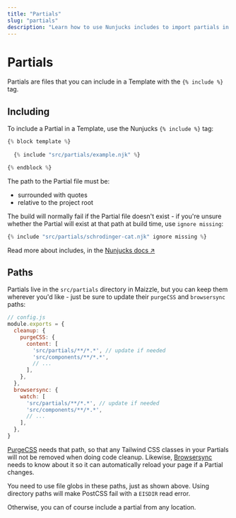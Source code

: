 ```yaml
---
title: "Partials"
slug: "partials"
description: "Learn how to use Nunjucks includes to import partials in your HTML email templates"
---
```


# Partials

Partials are files that you can include in a Template with the `{% include %}` tag.

## Including

To include a Partial in a Template, use the Nunjucks `{% include %}` tag:

```js
{% block template %}
  
  {% include "src/partials/example.njk" %}

{% endblock %}
```

The path to the Partial file must be:

- surrounded with quotes
- relative to the project root

The build will normally fail if the Partial file doesn't exist - if you're unsure whether the Partial will exist at that path at build time, use `ignore missing`:

```js
{% include "src/partials/schrodinger-cat.njk" ignore missing %}
```

Read more about includes, in the [Nunjucks docs &nearr;](https://mozilla.github.io/nunjucks/templating.html#include)

## Paths

Partials live in the `src/partials` directory in Maizzle, but you can keep them wherever you'd like - just be sure to update their `purgeCSS` and `browsersync` paths:

```js
// config.js
module.exports = {
  cleanup: {
    purgeCSS: {
      content: [
        'src/partials/**/*.*', // update if needed
        'src/components/**/*.*',
        // ...
      ],
    },
  },
  browsersync: {
    watch: [
      'src/partials/**/*.*', // update if needed
      'src/components/**/*.*',
      // ...
    ],
  },
}
```

[PurgeCSS](/docs/code-cleanup/#purgecss) needs that path, so that any Tailwind CSS classes in your Partials will not be removed when doing code cleanup. Likewise, [Browsersync](/docs/browsersync) needs to know about it so it can automatically reload your page if a Partial changes.

<div class="bg-gray-100 border-l-4 border-gradient-b-orange-dark p-4 mb-4 text-md" role="alert">
  <div class="text-gray-600">You need to use file globs in these paths, just as shown above. Using directory paths will make PostCSS fail with a <code class="shiki-inline">EISDIR</code> read error.</div>
</div>

Otherwise, you can of course include a partial from any location.


